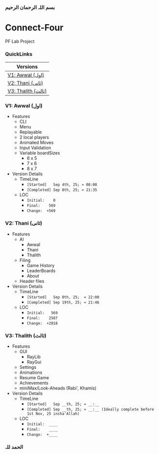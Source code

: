 ### بسم اللہ الرحمان الرحیم

# Connect-Four
PF Lab Project


### **QuickLinks**
| Versions |
| --- |
| [V1: Awwal (اول)](#v1-awwal-اول) |
| [V2: Thani (ثانی)](#v2-thani-ثانی) |
| [V3: Thalith (ثالث)](#v3-thalith-ثالث) |  


### **V1: Awwal (اول)**
* Features
  * CLI
  * Menu
  * Replayable
  * 2 local players
  * Animated Moves
  * Input Validation
  * Variable boardSizes
    * 6 x 5
    * 7 x 6
    * 8 x 7
* Version Details
  * TimeLine
    * `[Started]   Sep 4th, 25; ≈ 08:00`
    * `[Completed] Sep 8th, 25; ≈ 21:35`
  * LOC
    * `Initial:    0`
    * `Final:    569`
    * `Change:  +569`


### **V2: Thani (ثانی)**
* Features
  * AI
    * Awwal
    * Thani
    * Thalith
  * Filing
    * Game History
    * LeaderBoards
    * About
  * Header files
* Version Details
  * TimeLine
    * `[Started]   Sep 8th, 25;  ≈ 22:00`
    * `[Completed] Sep 19th, 25; ≈ 21:46`
  * LOC
      * `Initial:   569`
      * `Final:    2587`
      * `Change:  +2018`


### **V3: Thalith (ثالث)**
* Features
  * GUI
    * RayLib
    * RayGui
  * Settings
  * Animations
  * Resume Game
  * Achievements
  * miniMax/Look-Aheads (Rabi', Khamis)
* Version Details
  * TimeLine
    * `[Started]   Sep __th, 25; ≈ __:__`
    * `[Completed] Sep __th, 25; ≈ __:__ (Ideally complete before 1st Nov, 25 insha'Allah)`
  * LOC
    * `Initial:  ____`
    * `Final:    ____`
    * `Change:  +____`
  
### الحمد للہ
